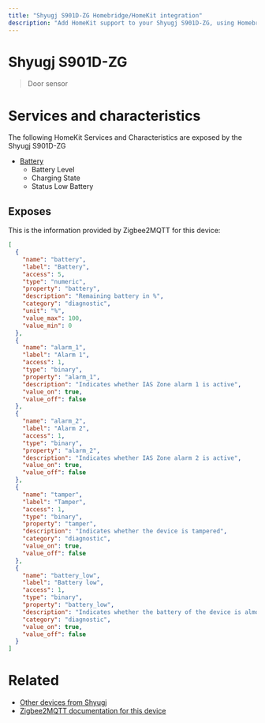 ```yaml
---
title: "Shyugj S901D-ZG Homebridge/HomeKit integration"
description: "Add HomeKit support to your Shyugj S901D-ZG, using Homebridge, Zigbee2MQTT and homebridge-z2m."
---
```

<!---
This file has been GENERATED using src/docgen/docgen.ts
DO NOT EDIT THIS FILE MANUALLY!
-->
# Shyugj S901D-ZG
> Door sensor


# Services and characteristics
The following HomeKit Services and Characteristics are exposed by
the Shyugj S901D-ZG

* [Battery](../../battery.md)
  * Battery Level
  * Charging State
  * Status Low Battery



## Exposes

This is the information provided by Zigbee2MQTT for this device:

```json
[
  {
    "name": "battery",
    "label": "Battery",
    "access": 5,
    "type": "numeric",
    "property": "battery",
    "description": "Remaining battery in %",
    "category": "diagnostic",
    "unit": "%",
    "value_max": 100,
    "value_min": 0
  },
  {
    "name": "alarm_1",
    "label": "Alarm 1",
    "access": 1,
    "type": "binary",
    "property": "alarm_1",
    "description": "Indicates whether IAS Zone alarm 1 is active",
    "value_on": true,
    "value_off": false
  },
  {
    "name": "alarm_2",
    "label": "Alarm 2",
    "access": 1,
    "type": "binary",
    "property": "alarm_2",
    "description": "Indicates whether IAS Zone alarm 2 is active",
    "value_on": true,
    "value_off": false
  },
  {
    "name": "tamper",
    "label": "Tamper",
    "access": 1,
    "type": "binary",
    "property": "tamper",
    "description": "Indicates whether the device is tampered",
    "category": "diagnostic",
    "value_on": true,
    "value_off": false
  },
  {
    "name": "battery_low",
    "label": "Battery low",
    "access": 1,
    "type": "binary",
    "property": "battery_low",
    "description": "Indicates whether the battery of the device is almost empty",
    "category": "diagnostic",
    "value_on": true,
    "value_off": false
  }
]
```

# Related
* [Other devices from Shyugj](../index.md#shyugj)
* [Zigbee2MQTT documentation for this device](https://www.zigbee2mqtt.io/devices/S901D-ZG.html)